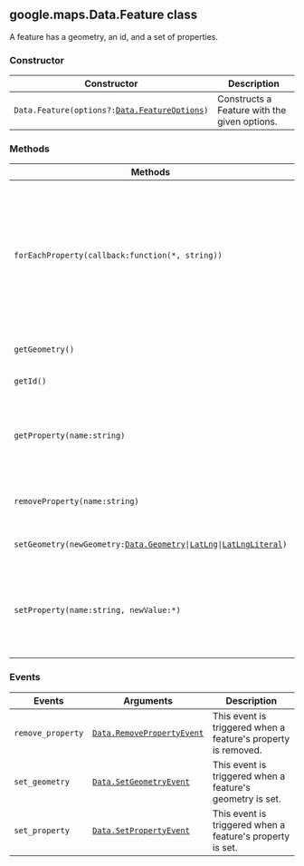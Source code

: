 <h2 id="Data.Feature">
google.maps.Data.Feature
class
</h2><p>A feature has a geometry, an id, and a set of properties.</p><h3>Constructor</h3><table summary="class Data.Feature - Constructor" width="100%">
<thead>
<tr><th>Constructor</th>
<th>Description</th>
</tr></thead>
<tbody>
<tr>
<td><code>Data.Feature(options?:<a href="#Data.FeatureOptions">Data.FeatureOptions</a>)</code></td>
<td>Constructs a Feature with the given options.</td>
</tr>
</tbody>
</table><h3>Methods</h3><table summary="class Data.Feature - Methods" width="100%">
<thead>
<tr><th>Methods</th>
<th>Return Value</th>
<th>Description</th>
</tr></thead>
<tbody>
<tr>
<td><code>forEachProperty(callback:function(*, string))</code></td>
<td><code>None</code></td>
<td>Repeatedly invokes the given function, passing a property value and name on each invocation. The order of iteration through the properties is undefined.</td>
</tr>
<tr>
<td><code>getGeometry()</code></td>
<td><code><a href="#Data.Geometry">Data.Geometry</a></code></td>
<td>Returns the feature's geometry.</td>
</tr>
<tr>
<td><code>getId()</code></td>
<td><code>string|undefined</code></td>
<td>Returns the feature ID.</td>
</tr>
<tr>
<td><code>getProperty(name:string)</code></td>
<td><code>*</code></td>
<td>Returns the value of the requested property, or undefined if the property does not exist.</td>
</tr>
<tr>
<td><code>removeProperty(name:string)</code></td>
<td><code>None</code></td>
<td>Removes the property with the given name.</td>
</tr>
<tr>
<td><code>setGeometry(newGeometry:<a href="#Data.Geometry">Data.Geometry</a>|<a href="#LatLng">LatLng</a>|<a href="#LatLngLiteral">LatLngLiteral</a>)</code></td>
<td><code>None</code></td>
<td>Sets the feature's geometry.</td>
</tr>
<tr>
<td><code>setProperty(name:string, newValue:*)</code></td>
<td><code>None</code></td>
<td>Sets the value of the specified property. If <code>newValue</code> is <code>undefined</code> this is equivalent to calling <code>removeProperty</code>.</td>
</tr>
</tbody>
</table><h3>Events</h3><table summary="class Data.Feature - Events" width="100%">
<thead>
<tr><th>Events</th>
<th>Arguments</th>
<th>Description</th>
</tr></thead>
<tbody>
<tr>
<td><code>remove_property</code></td>
<td><code><a href="#Data.RemovePropertyEvent">Data.RemovePropertyEvent</a></code></td>
<td>This event is triggered when a feature's property is removed.</td>
</tr>
<tr>
<td><code>set_geometry</code></td>
<td><code><a href="#Data.SetGeometryEvent">Data.SetGeometryEvent</a></code></td>
<td>This event is triggered when a feature's geometry is set.</td>
</tr>
<tr>
<td><code>set_property</code></td>
<td><code><a href="#Data.SetPropertyEvent">Data.SetPropertyEvent</a></code></td>
<td>This event is triggered when a feature's property is set.</td>
</tr>
</tbody>
</table>